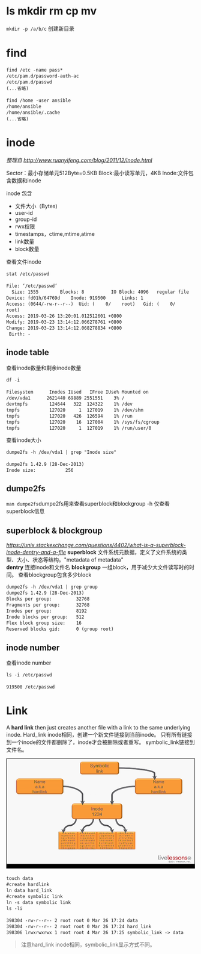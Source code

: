 # ls mkdir rm cp mv 
`mkdir -p /a/b/c` 创建新目录

# find
```shell
find /etc -name pass* 
/etc/pam.d/password-auth-ac
/etc/pam.d/passwd
(...省略)

find /home -user ansible
/home/ansible
/home/ansible/.cache
(...省略)

```

# inode
*整理自 http://www.ruanyifeng.com/blog/2011/12/inode.html*

Sector：最小存储单元512Byte=0.5KB
Block:最小读写单元，4KB
Inode:文件包含数据和inode

inode 包含
- 文件大小（Bytes)
- user-id
- group-id
- rwx权限
- timestamps，ctime,mtime,atime
- link数量
- block数量

查看文件inode
```shell
stat /etc/passwd

File: ‘/etc/passwd’
  Size: 1555      	Blocks: 8          IO Block: 4096   regular file
Device: fd01h/64769d	Inode: 919500      Links: 1
Access: (0644/-rw-r--r--)  Uid: (    0/    root)   Gid: (    0/    root)
Access: 2019-03-26 13:20:01.012512601 +0800
Modify: 2019-03-23 13:14:12.066278761 +0800
Change: 2019-03-23 13:14:12.068278834 +0800
 Birth: -
```

## inode table
查看inode数量和剩余inode数量
```shell
df -i

Filesystem      Inodes IUsed   IFree IUse% Mounted on
/dev/vda1      2621440 69889 2551551    3% /
devtmpfs        124644   322  124322    1% /dev
tmpfs           127020     1  127019    1% /dev/shm
tmpfs           127020   426  126594    1% /run
tmpfs           127020    16  127004    1% /sys/fs/cgroup
tmpfs           127020     1  127019    1% /run/user/0

```

查看inode大小
```shell
dumpe2fs -h /dev/vda1 | grep "Inode size"

dumpe2fs 1.42.9 (28-Dec-2013)
Inode size:	          256
```

## dumpe2fs
`man dumpe2fs`dumpe2fs用来查看superblock和blockgroup
-h 仅查看superblock信息

## superblock & blockgroup
*https://unix.stackexchange.com/questions/4402/what-is-a-superblock-inode-dentry-and-a-file*
**superblock** 文件系统元数据，定义了文件系统的类型、大小、状态等结构。"metadata of metadata"  
**dentry** 连接inode和文件名
**blockgroup** 一组block，用于减少大文件读写时的时间。 
查看blockgroup包含多少block
```shell
dumpe2fs -h /dev/vda1 | grep group
dumpe2fs 1.42.9 (28-Dec-2013)
Blocks per group:         32768
Fragments per group:      32768
Inodes per group:         8192
Inode blocks per group:   512
Flex block group size:    16
Reserved blocks gid:      0 (group root)
```

## inode number
查看inode number
```shell
ls -i /etc/passwd

919500 /etc/passwd
```

# Link
A **hard link** then just creates another file with a link to the same underlying inode.
Hard_link inode相同，创建一个新文件链接到当前inode。
只有所有链接到一个inode的文件都删除了，inode才会被删除或者重写。
symbolic_link链接到文件名。

![RHCSA_Lesson3_Link](https://github.com/wangxiaoao/Learning_Notes/blob/master/Learning%20%20summarize(MarkDown%20Mainly)/Linux%20Notes/RHCSA/picture/RHCSA_Lesson3_Link.png?raw=true)

```shell{.line-numbers}
touch data
#create hardlink
ln data hard_link
#create symbolic link
ln -s data symbolic link
ls -li

398304 -rw-r--r-- 2 root root 0 Mar 26 17:24 data
398304 -rw-r--r-- 2 root root 0 Mar 26 17:24 hard_link
398306 lrwxrwxrwx 1 root root 4 Mar 26 17:25 symbolic_link -> data
```
>注意hard_link inode相同，symbolic_link显示方式不同。




